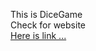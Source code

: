 This is DiceGame</br>
Check for website</br>
<a href="https://sreesaibhavesh.github.io/Dice_Game/">Here is link ...</a>
